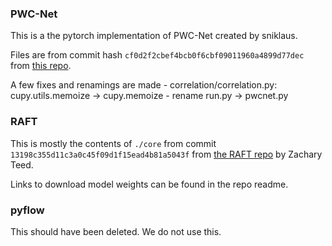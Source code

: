 ### PWC-Net

This is a the pytorch implementation of PWC-Net created by sniklaus.

Files are from commit hash `cf0d2f2cbef4bcb0f6cbf09011960a4899d77dec` from [this repo](https://github.com/sniklaus/pytorch-pwc).

A few fixes and renamings are made
    - correlation/correlation.py: cupy.utils.memoize -> cupy.memoize
    - rename run.py -> pwcnet.py

### RAFT

This is mostly the contents of `./core` from commit `13198c355d11c3a0c45f09d1f15ead4b81a5043f` from [the RAFT repo](https://github.com/sniklaus/pytorch-pwc) by Zachary Teed.

Links to download model weights can be found in the repo readme.

### pyflow

This should have been deleted. We do not use this.
